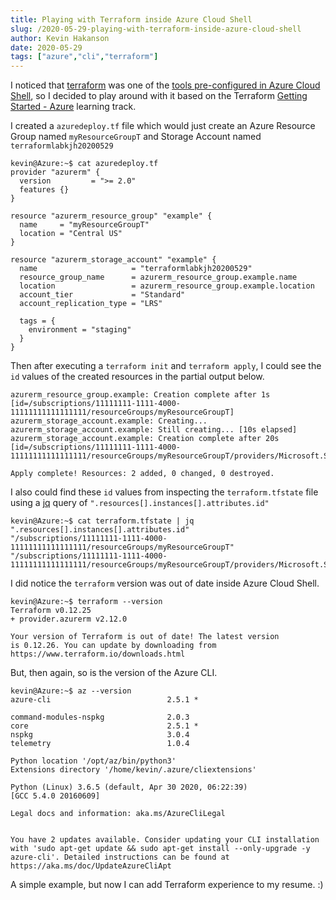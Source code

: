 ```yaml
---
title: Playing with Terraform inside Azure Cloud Shell
slug: /2020-05-29-playing-with-terraform-inside-azure-cloud-shell
author: Kevin Hakanson
date: 2020-05-29
tags: ["azure","cli","terraform"]
---
```


I noticed that [terraform](https://www.terraform.io/) was one of the [tools pre-configured in Azure Cloud Shell](https://docs.microsoft.com/en-us/azure/cloud-shell/features#tools), so I decided to play around with it based on the Terraform [Getting Started - Azure](https://learn.hashicorp.com/terraform/azure/intro_az) learning track.

I created a `azuredeploy.tf` file which would just create an Azure Resource Group named `myResourceGroupT` and Storage Account named `terraformlabkjh20200529`
```console
kevin@Azure:~$ cat azuredeploy.tf
provider "azurerm" {
  version         = ">= 2.0"
  features {}
}

resource "azurerm_resource_group" "example" {
  name     = "myResourceGroupT"
  location = "Central US"
}

resource "azurerm_storage_account" "example" {
  name                     = "terraformlabkjh20200529"
  resource_group_name      = azurerm_resource_group.example.name
  location                 = azurerm_resource_group.example.location
  account_tier             = "Standard"
  account_replication_type = "LRS"

  tags = {
    environment = "staging"
  }
}
```

Then after executing a `terraform init` and `terraform apply`, I could see the `id` values of the created resources in the partial output below.
```console
azurerm_resource_group.example: Creation complete after 1s [id=/subscriptions/11111111-1111-4000-11111111111111111/resourceGroups/myResourceGroupT]
azurerm_storage_account.example: Creating...
azurerm_storage_account.example: Still creating... [10s elapsed]
azurerm_storage_account.example: Creation complete after 20s [id=/subscriptions/11111111-1111-4000-11111111111111111/resourceGroups/myResourceGroupT/providers/Microsoft.Storage/storageAccounts/terraformlabkjh20200529]

Apply complete! Resources: 2 added, 0 changed, 0 destroyed.
```

I also could find these `id` values from inspecting the `terraform.tfstate` file using a [jq](https://stedolan.github.io/jq/) query of `".resources[].instances[].attributes.id"`
```console
kevin@Azure:~$ cat terraform.tfstate | jq ".resources[].instances[].attributes.id"
"/subscriptions/11111111-1111-4000-11111111111111111/resourceGroups/myResourceGroupT"
"/subscriptions/11111111-1111-4000-11111111111111111/resourceGroups/myResourceGroupT/providers/Microsoft.Storage/storageAccounts/terraformlabkjh20200529"
```

I did notice the `terraform` version was out of date inside Azure Cloud Shell.
```console
kevin@Azure:~$ terraform --version
Terraform v0.12.25
+ provider.azurerm v2.12.0

Your version of Terraform is out of date! The latest version
is 0.12.26. You can update by downloading from https://www.terraform.io/downloads.html
```

But, then again, so is the version of the Azure CLI.
```console
kevin@Azure:~$ az --version
azure-cli                          2.5.1 *

command-modules-nspkg              2.0.3
core                               2.5.1 *
nspkg                              3.0.4
telemetry                          1.0.4

Python location '/opt/az/bin/python3'
Extensions directory '/home/kevin/.azure/cliextensions'

Python (Linux) 3.6.5 (default, Apr 30 2020, 06:22:39)
[GCC 5.4.0 20160609]

Legal docs and information: aka.ms/AzureCliLegal


You have 2 updates available. Consider updating your CLI installation with 'sudo apt-get update && sudo apt-get install --only-upgrade -y azure-cli'. Detailed instructions can be found at https://aka.ms/doc/UpdateAzureCliApt
```

A simple example, but now I can add Terraform experience to my resume. :) 